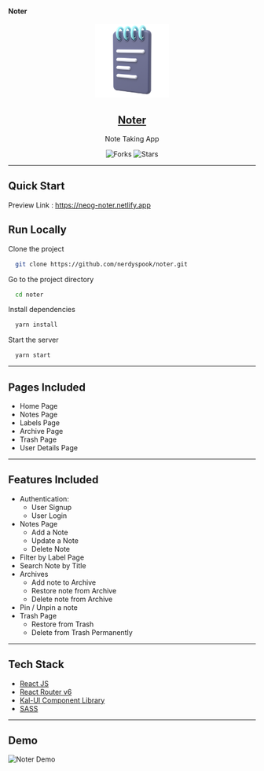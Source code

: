 #### Noter

<div align="center">
  <img src="public/icon.png" width="150" title="Noter Logo">

## [Noter](https://neog-noter.netlify.app/)

Note Taking App

![Forks](https://img.shields.io/github/forks/nerdyspook/noter)
![Stars](https://img.shields.io/github/stars/nerdyspook/noter)

</div>

---

## Quick Start

Preview Link : https://neog-noter.netlify.app

## Run Locally

Clone the project

```bash
  git clone https://github.com/nerdyspook/noter.git
```

Go to the project directory

```bash
  cd noter
```

Install dependencies

```bash
  yarn install
```

Start the server

```bash
  yarn start
```

---

## Pages Included

-   Home Page
-   Notes Page
-   Labels Page
-   Archive Page
-   Trash Page
-   User Details Page

---

## Features Included

-   Authentication:
    -   User Signup
    -   User Login
-   Notes Page
    -   Add a Note
    -   Update a Note
    -   Delete Note
-   Filter by Label Page
-   Search Note by Title
-   Archives
    -   Add note to Archive
    -   Restore note from Archive
    -   Delete note from Archive
-   Pin / Unpin a note
-   Trash Page
    -   Restore from Trash
    -   Delete from Trash Permanently

---

## Tech Stack

-   [React JS](https://reactjs.org/)
-   [React Router v6](https://reactrouter.com/)
-   [Kal-UI Component Library](https://kal-ui.netlify.app/)
-   [SASS](https://sass-lang.com/)

---

## Demo

![Noter Demo]()
